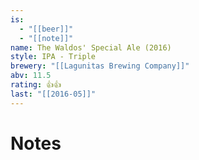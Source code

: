 ```yaml
---
is:
  - "[[beer]]"
  - "[[note]]"
name: The Waldos' Special Ale (2016)
style: IPA - Triple
brewery: "[[Lagunitas Brewing Company]]"
abv: 11.5
rating: 👍👍
last: "[[2016-05]]"
---
```

# Notes

